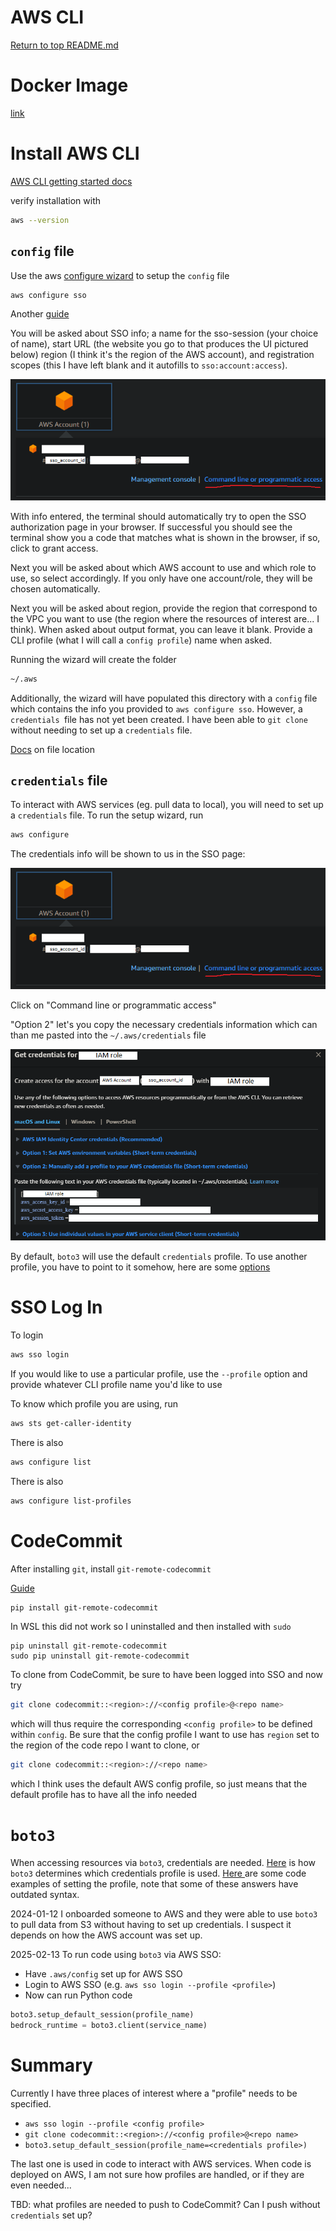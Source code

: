 AWS CLI
=======

[Return to top README.md](../../../README.md)

# Docker Image

[link](https://hub.docker.com/r/amazon/aws-cli)

# Install AWS CLI

[AWS CLI getting started docs](https://docs.aws.amazon.com/cli/latest/userguide/cli-chap-getting-started.html)

verify installation with

```bash
aws --version
```

## `config` file

Use the aws [configure wizard](https://docs.aws.amazon.com/cli/latest/userguide/sso-configure-profile-token.html#sso-configure-profile-token-auto-sso) to setup the `config` file

```bash
aws configure sso
```

Another [guide](https://dev.to/slsbytheodo/understand-the-aws-sso-login-configuration-4am7)

You will be asked about SSO info; a name for the sso-session (your choice of name), start URL (the website you go to that produces the UI pictured below) region (I think it's the region of the AWS account), and registration scopes (this I have left blank and it autofills to `sso:account:access`).

![1704309386385](image/README/1704309386385.png)

With info entered, the terminal should automatically try to open the SSO authorization page in your browser. If successful you should see the terminal show you a code that matches what is shown in the browser, if so, click to grant access.

Next you will be asked about which AWS account to use and which role to use, so select accordingly. If you only have one account/role, they will be chosen automatically.

Next you will be asked about region, provide the region that correspond to the VPC you want to use (the region where the resources of interest are... I think). When asked about output format, you can leave it blank. Provide a CLI profile (what I will call a `config profile`) name when asked.

Running the wizard will create the folder

```bash
~/.aws
```

Additionally, the wizard will have populated this directory with a `config` file which contains the info you provided to `aws configure sso`. However, a `credentials `file has not yet been created. I have been able to `git clone` without needing to set up a `credentials` file.

[Docs](https://docs.aws.amazon.com/sdkref/latest/guide/file-location.html) on file location

## `credentials` file

To interact with AWS services (eg. pull data to local), you will need to set up a `credentials` file. To run the setup wizard, run

```bash
aws configure
```

The credentials info will be shown to us in the SSO page:

![1704309386385](image/README/1704309386385.png)

Click on "Command line or programmatic access"

"Option 2" let's you copy the necessary credentials information which can than me pasted into the `~/.aws/credentials` file

![1704317178807](image/README/1704317178807.png)

By default, `boto3` will use the default `credentials` profile. To use another profile, you have to point to it somehow, here are some [options](https://stackoverflow.com/questions/33378422/how-to-choose-an-aws-profile-when-using-boto3-to-connect-to-cloudfront)

# SSO Log In

To login

```bash
aws sso login
```

If you would like to use a particular profile, use the `--profile` option and provide whatever CLI profile name you'd like to use

To know which profile you are using, run

```bash
aws sts get-caller-identity
```

There is also

```bash
aws configure list
```

There is also

```bash
aws configure list-profiles
```

# CodeCommit

After installing `git`, install `git-remote-codecommit`

[Guide](https://docs.aws.amazon.com/codecommit/latest/userguide/setting-up-git-remote-codecommit.html)

```bash
pip install git-remote-codecommit
```

In WSL this did not work so I uninstalled and then installed with `sudo`

```shell
pip uninstall git-remote-codecommit
sudo pip uninstall git-remote-codecommit
```

To clone from CodeCommit, be sure to have been logged into SSO and now try

```bash
git clone codecommit::<region>://<config profile>@<repo name>
```

which will thus require the corresponding `<config profile>` to be defined within `config`. Be sure that the config profile I want to use has `region` set to the region of the code repo I want to clone, or

```bash
git clone codecommit::<region>://<repo name>
```

which I think uses the default AWS config profile, so just means that the default profile has to have all the info needed

# `boto3`

When accessing resources via `boto3`, credentials are needed. [Here](https://boto3.amazonaws.com/v1/documentation/api/latest/guide/credentials.html) is how `boto3` determines which credentials profile is used. [Here ](https://stackoverflow.com/questions/33378422/how-to-choose-an-aws-profile-when-using-boto3-to-connect-to-cloudfront)are some code examples of setting the profile, note that some of these answers have outdated syntax.

2024-01-12 I onboarded someone to AWS and they were able to use `boto3` to pull data from S3 without having to set up credentials. I suspect it depends on how the AWS account was set up.

2025-02-13 To run code using `boto3` via AWS SSO: 
* Have `.aws/config` set up for AWS SSO
* Login to AWS SSO (e.g. `aws sso login --profile <profile>`)
* Now can run Python code
```python
boto3.setup_default_session(profile_name)
bedrock_runtime = boto3.client(service_name)
```

# Summary

Currently I have three places of interest where a "profile" needs to be specified.

* `aws sso login --profile <config profile>`
* `git clone codecommit::<region>://<config profile>@<repo name>`
* `boto3.setup_default_session(profile_name=<credentials profile>)`

The last one is used in code to interact with AWS services. When code is deployed on AWS, I am not sure how profiles are handled, or if they are even needed...

TBD: what profiles are needed to push to CodeCommit? Can I push without `credentials` set up?
